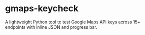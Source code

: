 # gmaps-keycheck
A lightweight Python tool to test Google Maps API keys across 15+ endpoints with inline JSON and progress bar.

